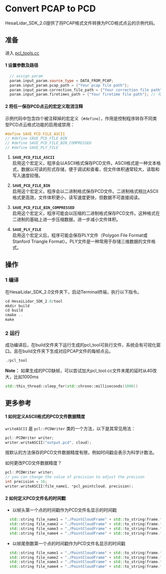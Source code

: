# Convert PCAP to PCD
HesaiLidar_SDK_2.0提供了将PCAP格式文件转换为PCD格式点云的示例代码。

## 准备
进入 [pcl_tools.cc](../tool/pcl_tool.cc) 

#### 1 设置参数及路径
```cpp
  // assign param
  param.input_param.source_type = DATA_FROM_PCAP;                         // 设置数据来源为离线PCAP数据
  param.input_param.pcap_path = {"Your pcap file path"};                  // 离线数据路径
  param.input_param.correction_file_path = {"Your correction file path"}; // 校准文件（角度修正文件）
  param.input_param.firetimes_path = {"Your firetime file path"}; // 可选项：通道发光时序（发光时刻修正文件）
```

#### 2 将任一保存PCD点云的宏定义取消注释
示例代码中包含四个被注释掉的宏定义（`#define`），作用是控制程序转存不同类型PCD点云格式功能的启用或禁用：
```cpp
#define SAVE_PCD_FILE_ASCII
// #define SAVE_PCD_FILE_BIN
// #define SAVE_PCD_FILE_BIN_COMPRESSED
// #define SAVE_PLY_FILE
```
1. **`SAVE_PCD_FILE_ASCII`**  
   启用这个宏定义，程序会以ASCII格式保存PCD文件。ASCII格式是一种文本格式，数据以可读的形式存储，便于调试和查看，但文件体积通常较大，读取和写入速度较慢。

2. **`SAVE_PCD_FILE_BIN`**  
   启用这个宏定义，程序会以二进制格式保存PCD文件。二进制格式相比ASCII格式更高效，文件体积更小，读写速度更快，但数据不可直接阅读。

3. **`SAVE_PCD_FILE_BIN_COMPRESSED`**  
   启用这个宏定义，程序可能会以压缩的二进制格式保存PCD文件。这种格式在二进制的基础上进一步压缩数据，进一步减小文件体积。

4. **`SAVE_PLY_FILE`**  
   启用这个宏定义后，程序可能会保存PLY文件（Polygon File Format或Stanford Triangle Format）。PLY文件是一种常用于存储三维数据的文件格式。


## 操作
### 1 编译
在HesaiLidar_SDK_2.0文件夹下，启动Terminal终端，执行以下指令。
```cpp
cd HesaiLidar_SDK_2.0/tool
mkdir build
cd build
cmake ..
make
```

### 2 运行
成功编译后，在build文件夹下运行生成的pcl_tool可执行文件，系统会有可视化窗口。且在build文件夹下生成对应PCAP文件的每帧点云。
```cpp
./pcl_tool
```
**Note：**
如果生成的PCD缺帧，可以尝试加大pcl_tool.cc文件末尾的延时从40改大，比如1000ms
```cpp
std::this_thread::sleep_for(std::chrono::milliseconds(1000))
```

## 更多参考
#### 1 如何定义ASCII格式的PCD文件数据精度
`writeASCII` 是 `pcl::PCDWriter` 类的一个方法，以下是其常见用法：
```cpp
pcl::PCDWriter writer;
writer.writeASCII("output.pcd", cloud);
```
按默认的方法保存的PCD文件数据精度有限，例如时间戳会表示为科学计数法。

如何更改PCD文件数据精度？
```cpp
pcl::PCDWriter writer;
// you can change the value of precision to adjust the precison
int precision = 16;
writer.writeASCII(file_name1, *pcl_pointcloud, precision);
```

#### 2 如何定义PCD文件名的时间戳
- 以帧头第一个点的时间戳作为PCD文件名显示的时间戳
```cpp
  std::string file_name1 = "./PointCloudFrame" + std::to_string(frame.frame_index) + "_" + std::to_string(frame.points[0].timestamp)+ ".pcd";
  std::string file_name2 = "./PointCloudFrame" + std::to_string(frame.frame_index) + "_" + std::to_string(frame.points[0].timestamp)+ ".bin";
  std::string file_name3 = "./PointCloudFrame" + std::to_string(frame.frame_index) + "_" + std::to_string(frame.points[0].timestamp)+ ".ply";
  std::string file_name4 = "./PointCloudFrame" + std::to_string(frame.frame_index) + "_" + std::to_string(frame.points[0].timestamp)+ "_compress" + ".bin";
```

- 以帧尾倒数第一个点的时间戳作为PCD文件名显示的时间戳
```cpp
  std::string file_name1 = "./PointCloudFrame" + std::to_string(frame.frame_index) + "_" + std::to_string(frame.points[points_num - 1].timestamp)+ ".pcd";
  std::string file_name2 = "./PointCloudFrame" + std::to_string(frame.frame_index) + "_" + std::to_string(frame.points[points_num - 1].timestamp)+ ".bin";
  std::string file_name3 = "./PointCloudFrame" + std::to_string(frame.frame_index) + "_" + std::to_string(frame.points[points_num - 1].timestamp)+ ".ply";
  std::string file_name4 = "./PointCloudFrame" + std::to_string(frame.frame_index) + "_" + std::to_string(frame.points[points_num - 1].timestamp)+ "_compress" + ".bin";
```